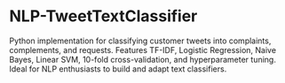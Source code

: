 # NLP-TweetTextClassifier
Python implementation for classifying customer tweets into complaints, complements, and requests. Features TF-IDF, Logistic Regression, Naive Bayes, Linear SVM, 10-fold cross-validation, and hyperparameter tuning. Ideal for NLP enthusiasts to build and adapt text classifiers.
